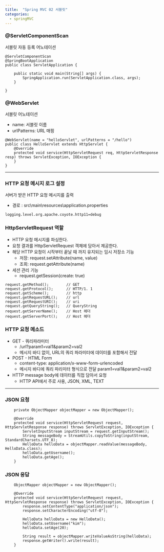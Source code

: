 ```yaml
---
title:  "Spring MVC 02 서블릿"
categories:
  - springMVC
---
```


### @ServletComponentScan
서블릿 자동 등록 어노테이션

```
@ServletComponentScan
@SpringBootApplication
public class ServletApplication {

	public static void main(String[] args) {
		SpringApplication.run(ServletApplication.class, args);
	}

}
```


### @WebServlet
서블릿 어노테이션  
* name: 서블릿 이름  
* urlPatterns: URL 매핑

```
@WebServlet(name = "helloServlet", urlPatterns = "/hello")
public class HelloServlet extends HttpServlet {
	@Override
	protected void service(HttpServletRequest req, HttpServletResponse resp) throws ServletException, IOException {
	}
}
```



---

### HTTP 요청 메시지 로그 설정
서버가 받은 HTTP 요청 메시지를 출력
* 경로 : src\main\resources\application.properties 
```
logging.level.org.apache.coyote.http11=debug
```


### HttpServletRequest 역할
* HTTP 요청 메시지를 파싱한다.
* 요청 결과를 HttpServletRequest 객체에 담아서 제공한다.
* 해당 HTTP 요청이 시작부터 끝날 때 까지 유지되는 임시 저장소 기능
	* 저장: request.setAttribute(name, value)
	* 조회: request.getAttribute(name)
* 세션 관리 기능
	* request.getSession(create: true)

```
request.getMethod(); 		// GET            
request.getProtocol(); 		// HTTP/1. 1  
request.getScheme(); 		// http
request.getRequestURL();	// url    
request.getRequestURI();    // uri  
request.getQueryString();	// QueryString
request.getServerName(); 	// Host 헤더
request.getServerPort(); 	// Host 헤더
```


### HTTP 요청 메소드
* GET - 쿼리파라미터
	* /url?param1=val1&param2=val2
	* 메시지 바디 없이, URL의 쿼리 파라미터에 데이터를 포함해서 전달
* POST - HTML Form
	* content-type: application/x-www-form-urlencoded
	* 메시지 바디에 쿼리 파리미터 형식으로 전달 param1=val1&param2=val2
* HTTP message body에 데이터를 직접 담아서 요청
	* HTTP API에서 주로 사용, JSON, XML, TEXT



---

### JSON 요청
```
	private ObjectMapper objectMapper = new ObjectMapper();
	
	@Override
	protected void service(HttpServletRequest request, HttpServletResponse response) throws ServletException, IOException {
		ServletInputStream inputStream = request.getInputStream();
		String messageBody = StreamUtils.copyToString(inputStream, StandardCharsets.UTF_8);
		HelloData helloData = objectMapper.readValue(messageBody, HelloData.class);
		helloData.getUsername();
		helloData.getAge();
	}
```	


### JSON 응답
```
	ObjectMapper objectMapper = new ObjectMapper();
	
	@Override
	protected void service(HttpServletRequest request, HttpServletResponse response) throws ServletException, IOException {
		response.setContentType("application/json");
		response.setCharacterEncoding("utf-8");
		
		HelloData helloData = new HelloData();
		helloData.setUsername("kim");
		helloData.setAge(20);
		
		String result = objectMapper.writeValueAsString(helloData);
		response.getWriter().write(result);
	}
```
